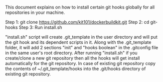 This document explains on how to install certain git hooks globally for all repositories in your machine.

Step 1: git clone https://github.com/kit101/dockerbuildkit.git
Step 2: cd git-hooks
Step 3: Run install.sh

"install.sh" script will create .git_template in the user directory and will put the git hook and its dependent scripts in it. Along with the .git_template folder, it will add 2 sections "init" and "hooks boolean" in the .gitconfig file in the same user's root directory.
After running "install.sh" if you create/clone a new git repository then all the hooks will get install automatically for the git repository. In case of existing git repository copy the contents of ~/.git_template/hooks into the .git/hooks directory of existing git repository.